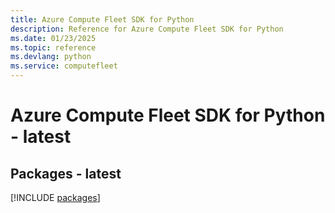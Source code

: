 ```yaml
---
title: Azure Compute Fleet SDK for Python
description: Reference for Azure Compute Fleet SDK for Python
ms.date: 01/23/2025
ms.topic: reference
ms.devlang: python
ms.service: computefleet
---
```

# Azure Compute Fleet SDK for Python - latest
## Packages - latest
[!INCLUDE [packages](compute-fleet-index.md)]
